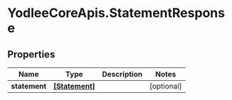 # YodleeCoreApis.StatementResponse

## Properties
Name | Type | Description | Notes
------------ | ------------- | ------------- | -------------
**statement** | [**[Statement]**](Statement.md) |  | [optional] 
